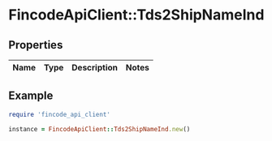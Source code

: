 # FincodeApiClient::Tds2ShipNameInd

## Properties

| Name | Type | Description | Notes |
| ---- | ---- | ----------- | ----- |

## Example

```ruby
require 'fincode_api_client'

instance = FincodeApiClient::Tds2ShipNameInd.new()
```

